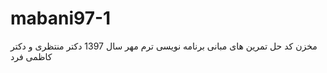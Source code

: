 # mabani97-1

مخزن کد حل تمرین های مبانی برنامه نویسی ترم مهر سال 1397 دکتر منتظری و دکتر کاظمی فرد
